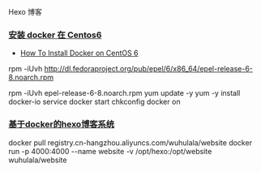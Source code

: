 Hexo 博客





### [安装 docker 在 Centos6](http://blog.csdn.net/kinginblue/article/details/73527832)
- [How To Install Docker on CentOS 6 ](https://www.liquidweb.com/kb/how-to-install-docker-on-centos-6/)

rpm -iUvh http://dl.fedoraproject.org/pub/epel/6/x86_64/epel-release-6-8.noarch.rpm

rpm -iUvh  epel-release-6-8.noarch.rpm
yum update -y
yum -y install docker-io
service docker start
chkconfig docker on





### [基于docker的hexo博客系统](https://dev.aliyun.com/detail.html?spm=5176.1972343.2.52.UlIt1y&repoId=32124)

docker pull registry.cn-hangzhou.aliyuncs.com/wuhulala/website
docker run -p 4000:4000 --name website -v /opt/hexo:/opt/website wuhulala/website
